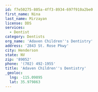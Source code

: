```yaml
---
id: f7e50275-805a-4ff3-8934-697f910a2be0
first_name: Nina
last_name: Mirzayan
license: DDS
services:
  - Dentist
category: Dentists
org_name: 'Adaven Children''s Dentistry'
address: '2843 St. Rose Pkwy'
city: Henderson
state: NV
zip: '89052'
phone: '(702) 492-1955'
title: 'Adaven Children''s Dentistry'
_geoloc:
  lng: -115.09895
  lat: 35.979863
---
```

